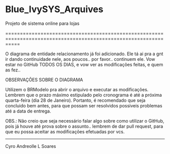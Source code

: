 # Blue_IvySYS_Arquives
Projeto de sistema online para lojas

=================================================================================================================

O diagrama de entidade relacionamento já foi adicionado. Ele tá ai pra a gnt ir dando continuidade nele, aos
poucos.. por favor.. continuem ele. Vow estar no GitHub TODOS OS DIAS, e vow ver as modificações feitas,
e quem as fez.. 

OBSERVAÇÕES SOBRE O DIAGRAMA

Utilizem o BRModelo pra abrir o arquivo e executar as modificações.
Lembrem que o prazo máximo estipulado pelo cronograma é até a próxima quarta-feira (dia 28 de Janeiro).
Portanto, é recomendado que seja concluido bem antes, para que possam ser resolvidos possiveis problemas até 
a data de entrega. 



OBS.: Não creio que seja necessário falar algo sobre como utilizar o GitHub, pois já houve até prova sobre o
assunto.. lembrem de dar pull request, para que eu possa aceitar as modificações efetuadas por vcs.

_______________________________________
Cyro Andreolle L Soares
